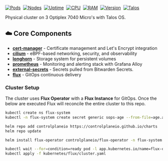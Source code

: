 [![Pods](https://img.shields.io/endpoint?url=https%3A%2F%2Fkromgo.mafyuh.dev%2Fcluster_pods_running&&logo=kubernetes&color=blue)](https://kubernetes.io/)&nbsp;
[![Nodes](https://img.shields.io/endpoint?url=https%3A%2F%2Fkromgo.mafyuh.dev%2Fcluster_node_count&label=Nodes&logo=kubernetes&color=blue)](https://kubernetes.io/)&nbsp;
[![Uptime](https://img.shields.io/endpoint?url=https%3A%2F%2Fkromgo.mafyuh.dev%2Fcluster_uptime_days&label=Uptime&logo=kubernetes&color=blue)](https://kubernetes.io/)&nbsp;
[![CPU](https://img.shields.io/endpoint?url=https%3A%2F%2Fkromgo.mafyuh.dev%2Fcluster_cpu_usage&&logo=kubernetes&label=CPU)](https://kubernetes.io/)&nbsp;
[![RAM](https://img.shields.io/endpoint?url=https%3A%2F%2Fkromgo.mafyuh.dev%2Fcluster_memory_usage&&logo=kubernetes&label=RAM)](https://kubernetes.io/)&nbsp;
[![Version](https://img.shields.io/endpoint?url=https%3A%2F%2Fkromgo.mafyuh.dev%2Fkubernetes_version&label=Kubernetes&logo=kubernetes&color=blue)](https://kubernetes.io/)&nbsp;
[![Talos](https://img.shields.io/endpoint?url=https%3A%2F%2Fkromgo.mafyuh.dev%2Ftalos_version&&logo=talos&color=blue)](https://kubernetes.io/)&nbsp;

Physical cluster on 3 Optiplex 7040 Micro's with Talos OS.

## ☁️ Core Components
* **[cert-manager](https://cert-manager.io/)** - Certificate management and Let's Encrypt integration
* **[cilium](https://github.com/cilium/cilium)** - eBPF-based networking, security, and observability
* **[longhorn](https://longhorn.io/)** - Storage system for persistent volumes
* **[prometheus](https://prometheus.io/)** - Monitoring and alerting stack with Grafana Alloy
* **[external-secrets](https://external-secrets.io/latest/)** - Secrets pulled from Bitwarden Secrets.
* **[flux](https://fluxcd.io/)** - GitOps continuous delivery


### Cluster Setup
The cluster uses **Flux Operator** with a **Flux Instance** for GitOps. Once the below are executed Flux will reconcile the entire cluster to this repo.

```bash
kubectl create ns flux-system
kubectl -n flux-system create secret generic sops-age --from-file=age.agekey=/home/$USER/.sops/key.txt

helm repo add controlplaneio https://controlplaneio.github.io/charts
helm repo update

helm install flux-operator controlplaneio/flux-operator -n flux-system

kubectl wait --for=condition=ready pod -l app.kubernetes.io/name=flux-operator -n flux-system --timeout=300s
kubectl apply -f kubernetes/flux/cluster.yaml
```

